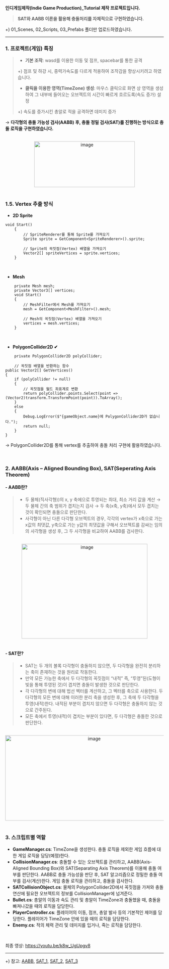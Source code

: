**인디게임제작(Indie Game Production)_Tutorial 제작 프로젝트입니다.**

>**SAT와 AABB 이론을 활용해 충돌처리를 자체적으로 구현하였습니다.**

+) 01_Scenes, 02_Scripts, 03_Prefabs 폴더만 업로드하였습니다.

---

### 1. 프로젝트(게임) 특징
>- **기본 조작**: wasd를 이용한 이동 및 점프, spacebar를 통한 공격
>
>+) 점프 및 하강 시, 중력가속도를 다르게 적용하여 조작감을 향상시키려고 하였습니다.
>
>- **클릭을 이용한 영역(TimeZone) 생성**: 마우스 클릭으로 화면 상 영역을 생성하여 그 내부에 들어오는 오브젝트의 시간이 빠르게 흐르도록(속도 증가) 설정
>
>+) 속도를 증가시킨 총알로 적을 공격하면 데미지 증가

→ **다각형의 충돌 가능성 검사(AABB) 후, 충돌 정밀 검사(SAT)를 진행하는 방식으로 충돌 로직을 구현하였습니다.**

<br>

<div align="center">
    <img src="https://github.com/user-attachments/assets/307b1f6f-ff42-48be-9dd0-0578f2ae3736" alt="image" width="320" height="145">
</div>

<br>

### 1.5. Vertex 추출 방식

- **2D Sprite**
  
```
void Start()
    {
        // SpriteRenderer를 통해 Sprite를 가져오기
        Sprite sprite = GetComponent<SpriteRenderer>().sprite;

        // Sprite의 꼭짓점(Vertex) 배열을 가져오기
        Vector2[] spriteVertices = sprite.vertices;
    }

```

<br>


- **Mesh**
```
    private Mesh mesh;
    private Vector3[] vertices;
    void Start()
    {
        // MeshFilter에서 Mesh를 가져오기
        mesh = GetComponent<MeshFilter>().mesh;

        // Mesh의 꼭짓점(Vertex) 배열을 가져오기
        vertices = mesh.vertices;
    }

```

<br>


- **PolygonCollider2D ✔**
```
    private PolygonCollider2D polyCollider;

    // 꼭짓점 배열을 반환하는 함수
public Vector2[] GetVertices()
{
    if (polyCollider != null)
    {
        // 꼭짓점을 월드 좌표계로 변환
        return polyCollider.points.Select(point => (Vector2)transform.TransformPoint(point)).ToArray();
    }
    else
    {
        Debug.LogError($"{gameObject.name}에 PolygonCollider2D가 없습니다.");
        return null;
    }
}
```

→ PolygonCollider2D를 통해 vertex를 추출하여 충돌 처리 구현에 활용하였습니다.

<br>

### 2. AABB(Axis – Aligned Bounding Box), SAT(Seperating Axis Theorem)
#### - AABB란?
>- 두 물체(직사각형))의 x, y 축에으로 투영되는 최대, 최소 거리 값을 계산 → 두 물체 간의 축 범위가 겹치는지 검사 → 두 축(x축, y축)에서 모두 겹치는 것이 확인되면 충돌으로 판단한다.
>- 사각형이 아닌 다른 다각형 오브젝트의 경우, 각각의 vertex가 x축으로 가는 x값의 최댓값, y축으로 가는 y값의 최댓값을 구해서 오브젝트를 감싸는 임의의 사각형을 생성 후,
그 두 사각형을 비교하여 AABB를 검사한다.

<br>


<div align="center">
    <img src="https://github.com/user-attachments/assets/a9fe2347-d6eb-4946-878c-7ae64f99d39d" alt="image" width="400" height="300">
</div>

<br>

#### - SAT란?
>- SAT는 두 개의 볼록 다각형이 충돌하지 않으면, 두 다각형을 완전히 분리하는 축이 존재하는 것을 원리로 작동한다.
>- 만약 모든 가능한 축에서 두 다각형의 꼭짓점이 “내적” 즉, “투영”된(도형이 빛을 통해 투영된 것)이 겹치면 충돌이 발생한 것으로 판단한다.
>- 각 다각형의 변에 대해 법선 벡터를 계산하고, 그 벡터를 축으로 사용한다. 두 다각형의 모든 변에 대해 이러한 분리 축을 생성한 후, 그 축에 두 다각형을 투영(내적)한다. 내적된 부분이 겹치지 않으면 두 다각형은 충돌하지 않는 것으로 간주된다.
>- 모든 축에서 투영(내적)이 겹치는 부분이 있다면, 두 다각형은 충돌한 것으로 판단한다.

<br>

<div align="center">
    <img src="https://github.com/user-attachments/assets/acc8956e-4fae-4486-a204-233aebbe9ae0" alt="image" width="550" height="270">
</div>

<br>

### 3. 스크립트별 역할

- **GameManager.cs**: TimeZone을 생성한다. 충돌 로직을 제외한 게임 흐름에 대한 게임 로직을 담당(예정)한다.
- **CollisionManager.cs**: 충돌할 수 있는 오브젝트를 관리하고, AABB(Axis-Aligned Bounding Box)와 SAT(Separating Axis Theorem)를 이용해 충돌 여부를 판단한다. AABB로 충돌 가능성을 판단 후, SAT 알고리즘으로 정밀한 충돌 여부를 검사(계산)한다. 게임 충돌 로직을 관리하고, 충돌을 검사한다.
- **SATCollisionObject.cs**: 물체의 PolygonCollider2D에서 꼭짓점을 가져와 충돌 연산에 필요한 오브젝트의 정보를 CollisionManager에 넘겨준다.
- **Bullet.cs**: 총알의 이동과 속도 관리 및 총알이 TimeZone과 충돌했을 때, 충돌을 빠져나갔을 때의 로직을 담당한다.
- **PlayerController.cs**: 플레이어의 이동, 점프, 총알 발사 등의 기본적인 제어를 담당한다. 플레이어가 TimeZone 안에 있을 때의 로직을 담당한다.
- **Enemy.cs**: 적의 체력 관리 및 데미지를 입거나, 죽는 로직을 담당한다.

<br>

최종 영상: https://youtu.be/k8w_UgUpgv8

---


+) 참고: [AABB](https://developer.mozilla.org/en-US/docs/Games/Techniques/3D_collision_detection), [SAT_1](https://www.sevenson.com.au/programming/sat/), [SAT_2](https://programmerart.weebly.com/separating-axis-theorem.html), [SAT_3](https://www.youtube.com/watch?v=dn0hUgsok9M)

